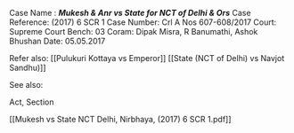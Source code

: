Case Name : ***Mukesh & Anr vs State for NCT of Delhi & Ors***
Case Reference: (2017) 6 SCR 1
Case Number: Crl A Nos 607-608/2017
Court: Supreme Court
Bench: 03
Coram: Dipak Misra, R Banumathi, Ashok Bhushan
Date: 05.05.2017


Refer also:
[[Pulukuri Kottaya vs Emperor]]
[[State (NCT of Delhi) vs Navjot Sandhu)]]


See also:
 
Act, Section

[[Mukesh vs State NCT Delhi, Nirbhaya, (2017) 6 SCR 1.pdf]]